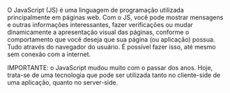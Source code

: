 O JavaScript (JS) é uma linguagem de programação utilizada principalmente em páginas web. Com o JS, você pode mostrar mensagens e outras informações interessantes, fazer verificações ou mudar dinamicamente a apresentação visual das páginas, conforme o comportamento que você deseja que sua página (ou aplicação) possua. Tudo através do navegador do usuário. É possível fazer isso, até mesmo sem conexão com a internet.

IMPORTANTE: o JavaScript mudou muito com o passar dos anos. Hoje, trata-se de uma tecnologia que pode ser utilizada tanto no cliente-side de uma aplicação, quanto no server-side.
